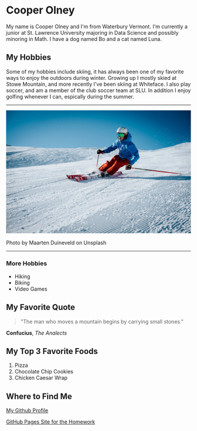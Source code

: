 # Cooper Olney

My name is Cooper Olney and I'm from Waterbury Vermont. I'm currently a junior at St. Lawrence University majoring in Data Science and possibly minoring in Math.
I have a dog named Bo and a cat named Luna.

## My Hobbies

Some of my hobbies include skiing, it has always been one of my favorite ways to enjoy the outdoors during winter. 
Growing up I mostly skied at Stowe Mountain, and more recently I've been skiing at Whiteface.
I also play soccer, and am a member of the club soccer team at SLU. In addition I enjoy golfing whenever I can, espically during the summer.

---

![Guy Skiing on Mountain](skiing.jpg)

Photo by Maarten Duineveld on Unsplash

---

### More Hobbies
- Hiking
- Biking
- Video Games

## My Favorite Quote

> "The man who moves a mountain begins by carrying small stones."

**Confucius**, *The Analects* 

## My Top 3 Favorite Foods

1. Pizza
2. Chocolate Chip Cookies
3. Chicken Caesar Wrap

## Where to Find Me

[My Github Profile](https://github.com/cooperolney)

[GitHub Pages Site for the Homework](https://cooperolney.github.io/cs3017-f25/about)






